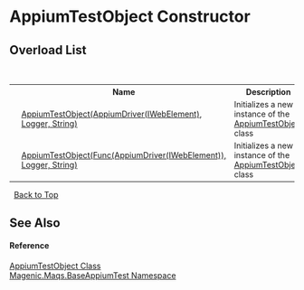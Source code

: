 # AppiumTestObject Constructor 
 


## Overload List
&nbsp;<table><tr><th></th><th>Name</th><th>Description</th></tr><tr><td>![Public method](media/pubmethod.gif "Public method")</td><td><a href="#/MAQS_5/Appium_AUTOGENERATED/AppiumTestObject_Constructor_(AppiumDriver`1(IWebElement),_Logger,_String)">AppiumTestObject(AppiumDriver(IWebElement), Logger, String)</a></td><td>
Initializes a new instance of the <a href="#/MAQS_5/Appium_AUTOGENERATED/AppiumTestObject_Class">AppiumTestObject</a> class</td></tr><tr><td>![Public method](media/pubmethod.gif "Public method")</td><td><a href="#/MAQS_5/Appium_AUTOGENERATED/AppiumTestObject_Constructor_(Func(AppiumDriver`1(IWebElement)),_Logger,_String)">AppiumTestObject(Func(AppiumDriver(IWebElement)), Logger, String)</a></td><td>
Initializes a new instance of the <a href="#/MAQS_5/Appium_AUTOGENERATED/AppiumTestObject_Class">AppiumTestObject</a> class</td></tr></table>&nbsp;
<a href="#appiumtestobject-constructor">Back to Top</a>

## See Also


#### Reference
<a href="#/MAQS_5/Appium_AUTOGENERATED/AppiumTestObject_Class">AppiumTestObject Class</a><br /><a href="#/MAQS_5/Appium_AUTOGENERATED/Magenic-Maqs-BaseAppiumTest_Namespace">Magenic.Maqs.BaseAppiumTest Namespace</a><br />
